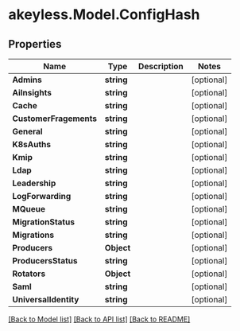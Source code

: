 # akeyless.Model.ConfigHash

## Properties

Name | Type | Description | Notes
------------ | ------------- | ------------- | -------------
**Admins** | **string** |  | [optional] 
**AiInsights** | **string** |  | [optional] 
**Cache** | **string** |  | [optional] 
**CustomerFragements** | **string** |  | [optional] 
**General** | **string** |  | [optional] 
**K8sAuths** | **string** |  | [optional] 
**Kmip** | **string** |  | [optional] 
**Ldap** | **string** |  | [optional] 
**Leadership** | **string** |  | [optional] 
**LogForwarding** | **string** |  | [optional] 
**MQueue** | **string** |  | [optional] 
**MigrationStatus** | **string** |  | [optional] 
**Migrations** | **string** |  | [optional] 
**Producers** | **Object** |  | [optional] 
**ProducersStatus** | **string** |  | [optional] 
**Rotators** | **Object** |  | [optional] 
**Saml** | **string** |  | [optional] 
**UniversalIdentity** | **string** |  | [optional] 

[[Back to Model list]](../README.md#documentation-for-models) [[Back to API list]](../README.md#documentation-for-api-endpoints) [[Back to README]](../README.md)

